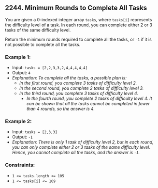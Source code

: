 ## 2244. Minimum Rounds to Complete All Tasks

You are given a 0-indexed integer array `tasks`, where `tasks[i]`
represents the difficulty level of a task. In each round, you
can complete either 2 or 3 tasks of the same difficulty level.

Return the minimum rounds required to complete all the tasks,
or `-1` if it is not possible to complete all the tasks.

### Example 1:

- Input: `tasks = [2,2,3,3,2,4,4,4,4,4]`
- Output: `4`
- _Explanation: To complete all the tasks, a possible plan is:_
  - _In the first round, you complete 3 tasks of difficulty level 2._
  - _In the second round, you complete 2 tasks of difficulty level 3._
  - _In the third round, you complete 3 tasks of difficulty level 4._
    - _In the fourth round, you complete 2 tasks of difficulty level 4._
_It can be shown that all the tasks cannot be completed in fewer than 4 rounds, so the answer is 4._

### Example 2:
-   Input: `tasks = [2,3,3]`
-    Output: `-1`
-   _Explanation: There is only 1 task of difficulty level 2, but in each round, you can only complete either 2 or 3 tasks of the same difficulty level. Hence, you cannot complete all the tasks, and the answer is `-1`._

### Constraints:
-   `1 <= tasks.length <= 105`
-   `1 <= tasks[i] <= 109`
